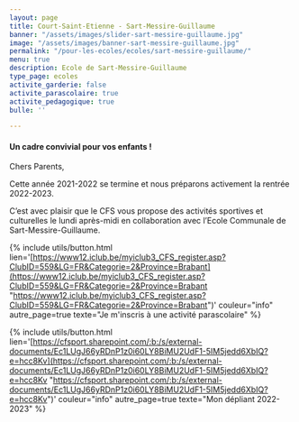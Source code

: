 ```yaml
---
layout: page
title: Court-Saint-Etienne - Sart-Messire-Guillaume
banner: "/assets/images/slider-sart-messire-guillaume.jpg"
image: "/assets/images/banner-sart-messire-guillaume.jpg"
permalink: "/pour-les-ecoles/ecoles/sart-messire-guillaume/"
menu: true
description: Ecole de Sart-Messire-Guillaume
type_page: ecoles
activite_garderie: false
activite_parascolaire: true
activite_pedagogique: true
bulle: ''

---
```

#### **Un cadre convivial pour vos enfants !**

Chers Parents,

Cette année 2021-2022 se termine et nous préparons activement la rentrée 2022-2023.

C’est avec plaisir que le CFS vous propose des activités sportives et culturelles le lundi après-midi en collaboration avec l’Ecole Communale de Sart-Messire-Guillaume.

{% include utils/button.html  
lien='[https://www12.iclub.be/myiclub3_CFS_register.asp?ClubID=559&LG=FR&Categorie=2&Province=Brabant](https://www12.iclub.be/myiclub3_CFS_register.asp?ClubID=559&LG=FR&Categorie=2&Province=Brabant "https://www12.iclub.be/myiclub3_CFS_register.asp?ClubID=559&LG=FR&Categorie=2&Province=Brabant")' couleur="info" autre_page=true texte="Je m'inscris à une activité parascolaire" %}

{% include utils/button.html lien='[https://cfsport.sharepoint.com/:b:/s/external-documents/Ec1LUgJ66yRDnP1z0i60LY8BiMU2UdF1-5IM5jedd6XbIQ?e=hcc8Kv](https://cfsport.sharepoint.com/:b:/s/external-documents/Ec1LUgJ66yRDnP1z0i60LY8BiMU2UdF1-5IM5jedd6XbIQ?e=hcc8Kv "https://cfsport.sharepoint.com/:b:/s/external-documents/Ec1LUgJ66yRDnP1z0i60LY8BiMU2UdF1-5IM5jedd6XbIQ?e=hcc8Kv")' couleur="info" autre_page=true texte="Mon dépliant 2022-2023" %}